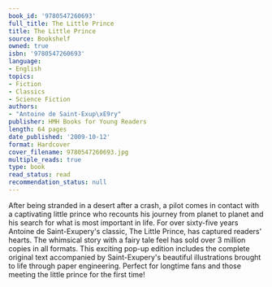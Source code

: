 ```yaml
---
book_id: '9780547260693'
full_title: The Little Prince
title: The Little Prince
source: Bookshelf
owned: true
isbn: '9780547260693'
language:
- English
topics:
- Fiction
- Classics
- Science Fiction
authors:
- "Antoine de Saint-Exup\xE9ry"
publisher: HMH Books for Young Readers
length: 64 pages
date_published: '2009-10-12'
format: Hardcover
cover_filename: 9780547260693.jpg
multiple_reads: true
type: book
read_status: read
recommendation_status: null
---
```

After being stranded in a desert after a crash, a pilot comes in contact with a captivating little prince who recounts his journey from planet to planet and his search for what is most important in life.
For over sixty-five years Antoine de Saint-Exupery's classic, The Little Prince, has captured readers' hearts. The whimsical story with a fairy tale feel has sold over 3 million copies in all formats. This exciting pop-up edition includes the complete original text accompanied by Saint-Exupery's beautiful illustrations brought to life through paper engineering. Perfect for longtime fans and those meeting the little prince for the first time!
